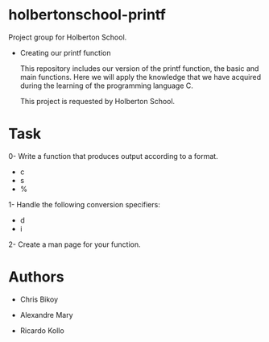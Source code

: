 # holbertonschool-printf

Project group for Holberton School.

-   Creating our printf function

    This repository includes our version of the printf function, the basic and main functions. Here we will apply the knowledge that we have acquired during the learning of the programming language C.
    
    This project is requested by Holberton School.


# Task

0-  Write a function that produces output according to a format.

-   c
-   s
-   %
    
1-  Handle the following conversion specifiers:

-   d
-   i

2-  Create a man page for your function.


# Authors

-   Chris Bikoy

-   Alexandre Mary

-   Ricardo Kollo
